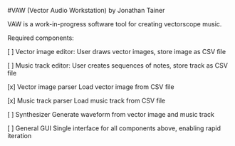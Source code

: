 #VAW (Vector Audio Workstation) by Jonathan Tainer

VAW is a work-in-progress software tool for creating vectorscope music.

Required components:

[ ] Vector image editor:
	User draws vector images, store image as CSV file

[ ] Music track editor:
	User creates sequences of notes, store track as CSV file

[x] Vector image parser
	Load vector image from CSV file

[x] Music track parser
	Load music track from CSV file

[ ] Synthesizer
	Generate waveform from vector image and music track

[ ] General GUI
	Single interface for all components above, enabling rapid iteration

